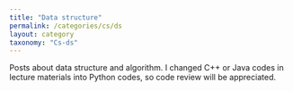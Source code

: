 ```yaml
---
title: "Data structure"
permalink: /categories/cs/ds
layout: category
taxonomy: "Cs-ds"
---
```


Posts about data structure and algorithm.
I changed C++ or Java codes in lecture materials into Python codes, so code review will be appreciated.